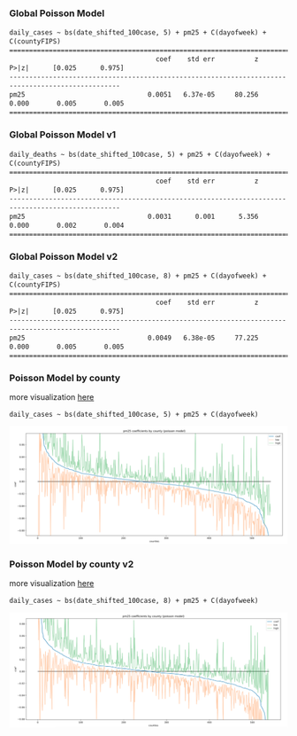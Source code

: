 ### Global Poisson Model
```
daily_cases ~ bs(date_shifted_100case, 5) + pm25 + C(dayofweek) + C(countyFIPS)
==================================================================================================
                                     coef    std err          z      P>|z|      [0.025      0.975]
--------------------------------------------------------------------------------------------------
pm25                               0.0051   6.37e-05     80.256      0.000       0.005       0.005
==================================================================================================
```

### Global Poisson Model v1
```
daily_deaths ~ bs(date_shifted_100case, 5) + pm25 + C(dayofweek) + C(countyFIPS)
==================================================================================================
                                     coef    std err          z      P>|z|      [0.025      0.975]
--------------------------------------------------------------------------------------------------
pm25                               0.0031      0.001      5.356      0.000       0.002       0.004
==================================================================================================
```

### Global Poisson Model v2
```
daily_cases ~ bs(date_shifted_100case, 8) + pm25 + C(dayofweek) + C(countyFIPS)
==================================================================================================
                                     coef    std err          z      P>|z|      [0.025      0.975]
--------------------------------------------------------------------------------------------------
pm25                               0.0049   6.38e-05     77.225      0.000       0.005       0.005
==================================================================================================
```

### Poisson Model by county 
more visualization [here](/results/PoissonModelbyCounty.pdf)
```
daily_cases ~ bs(date_shifted_100case, 5) + pm25 + C(dayofweek)
```
![](/images/image2.png)


### Poisson Model by county v2
more visualization [here](/results/PoissonModelbyCounty_v2.pdf)
```
daily_cases ~ bs(date_shifted_100case, 8) + pm25 + C(dayofweek)
```
![](/images/image3.png)
